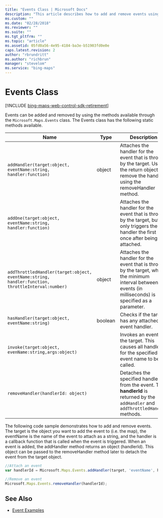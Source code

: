 ```yaml
---
title: "Events Class | Microsoft Docs"
description: "This article describes how to add and remove events using the static methods available in the Event Class."
ms.custom: ""
ms.date: "02/28/2018"
ms.reviewer: ""
ms.suite: ""
ms.tgt_pltfrm: ""
ms.topic: "article"
ms.assetid: 05fd0a56-4e95-4184-ba3e-b51903fd0e0e
caps.latest.revision: 2
author: "rbrundritt"
ms.author: "richbrun"
manager: "stevelom"
ms.service: "bing-maps"
---
```

# Events Class

[!INCLUDE [bing-maps-web-control-sdk-retirement](../../includes/bing-maps-web-control-sdk-retirement.md)]

Events can be added and removed by using the methods available through the `Microsoft.Maps.Events` class. The Events class has the following static methods available.

Name                                                                                            | Type      | Description
----------------------------------------------------------------------------------------------- | --------- | ------------------------
`addHandler(target:object, eventName:string, handler:function) `                                   | object    | Attaches the handler for the event that is thrown by the target. Use the return object to remove the handler using the removeHandler method. 
`addOne(target:object, eventName:string, handler:function)`                                                                                          |           | Attaches the handler for the event that is thrown by the target, but only triggers the handler the first once after being attached. 
`addThrottledHandler(target:object, eventName:string, handler:function, throttleInterval:number)` | object    | Attaches the handler for the event that is thrown by the target, where the minimum interval between events (in milliseconds) is specified as a parameter. 
`hasHandler(target:object, eventName:string)`                                                     | boolean   | Checks if the target has any attached event handler.
`invoke(target:object, evenName:string,args:object)`                                              |           | Invokes an event on the target. This causes all handlers for the specified event name to be called.
`removeHandler(handlerId: object)`                                                                |           | Detaches the specified handler from the event. The **handlerId** is returned by the `addHandler` and `addThrottledHandler` methods.

The following code sample demonstrates how to add and remove events. The target is the object you want to add the event to (i.e. the map), the eventName is the name of the event to attach as a string, and the handler is a callback function that is called when the event is triggered. When an event is added, the addHandler method returns an object (handlerId). This object can be passed to the removeHandler method later to detach the event from the target object.

```javascript
//Attach an event
var handlerId = Microsoft.Maps.Events.addHandler(target, 'eventName', handler);

//Remove an event
Microsoft.Maps.Events.removeHandler(handlerId);
```

## See Also

* [Event Examples](../map-control-concepts/event-examples/index.md)
